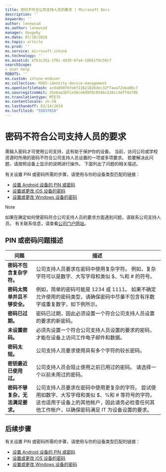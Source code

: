 ```yaml
---
title: 密码不符合公司支持人员的要求 | Microsoft Docs
description: ''
keywords: ''
author: lenewsad
ms.author: lanewsad
manager: dougeby
ms.date: 07/10/2018
ms.topic: article
ms.prod: ''
ms.service: microsoft-intune
ms.technology: ''
ms.assetid: efb3c261-1f6c-4d39-bfa4-18661f8c59c7
searchScope:
- User help
ROBOTS: ''
ms.custom: intune-enduser
ms.collection: M365-identity-device-management
ms.openlocfilehash: ac0a8b076fe6f21621826dec32f7aaa72eba88c7
ms.sourcegitcommit: 25e6aa3bfce58ce8d9f8c054bc338cc3dff4a78b
ms.translationtype: MTE75
ms.contentlocale: zh-CN
ms.lasthandoff: 03/14/2019
ms.locfileid: "55837010"
---
```

# <a name="your-password-does-not-meet-your-company-supports-requirements"></a>密码不符合公司支持人员的要求

需输入密码才可使用公司支持，这有助于保护你的设备。 当前，访问公司或学校资源时所用的密码不符合公司支持人员设置的一项或多项要求。 若要解决此问题，请按照设备上显示的说明进行操作。 下面列出了问题的相关描述。

有关设置 PIN 或密码所需的步骤，请使用与你的设备类型匹配的链接：

- [设置 Android 设备的 PIN 或密码](set-your-pin-or-password-android.md)
- [设置或更改 iOS 设备的密码](set-or-change-your-passcode-ios.md)
- [设置或更改 Windows 设备的密码](set-or-change-your-password-windows.md)

> [!NOTE]
> 如果在确定如何使密码符合公司支持人员的要求方面遇到问题，请联系公司支持人员。 有关联系信息，请查看[公司门户网站](https://go.microsoft.com/fwlink/?linkid=2010980)。

## <a name="pin-or-password-issue-descriptions"></a>PIN 或密码问题描述

| **问题** | **描述** |
|-----------------------------------------------------|------------------------------------------------------------------------------------------------------------------------------------------------------------------------------------------------------------------------------------------------------------------------------------------------------------------------------------------------------------|
| **密码不包含复杂字符。** | 公司支持人员要求在密码中使用复杂字符。 例如，复杂字符可以是数字、大写字母和类似 $、%和 # 的符号。 |
| **密码太简单并且不够安全。** | 例如，简单的密码可能是 1234 或 1111。 如果不确定允许使用的密码类型，请确保密码中尽量不包含有序数字或重复数字，如下例所示。 |
| **密码已过期。** | 密码已过期，因此必须设置一个符合公司支持人员设置的要求的新密码。 |
| **未设置密码。** | 必须先设置一个符合公司支持人员设置的要求的密码，才能在设备上访问工作电子邮件和数据。 |
| **密码太短。** | 公司支持人员要求使用具有多个字符的较长密码。 |
| **密钥最近已使用过。** | 公司支持人员会阻止使用之前已用过的密码。 请选择一个以前未用过的密码。 |
| **密码不够复杂，无法满足要求。** | 公司支持人员要求在密码中使用更复杂的字符。 尝试使用如数字、大写字母和类似 $、%和 # 等符号的字符。 这也适用于设备上的其他帐户，因此请务必检查任何其他工作帐户，以确保密码满足 IT 为设备设置的要求。 |

## <a name="next-steps"></a>后续步骤

有关设置 PIN 或密码所需的步骤，请使用与你的设备类型匹配的链接：

- [设置 Android 设备的 PIN 或密码](set-your-pin-or-password-android.md)
- [设置或更改 iOS 设备的密码](set-or-change-your-passcode-ios.md)
- [设置或更改 Windows 设备的密码](set-or-change-your-password-windows.md)
